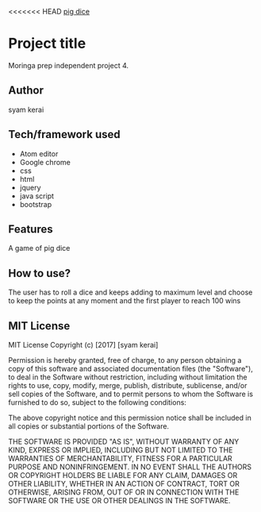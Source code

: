 <<<<<<< HEAD
[pig dice](https://syamkerai.github.io/skip2/)
# Project title
 Moringa prep independent project 4.
## Author
 syam kerai
## Tech/framework used
* Atom editor
* Google chrome
* css
* html
* jquery
* java script
* bootstrap
## Features
A game of pig dice
## How to use?
The user has to roll a dice and keeps adding to maximum level and choose
 to keep the points at any moment and the first player to reach 100 wins
## MIT License
MIT License
Copyright (c) [2017] [syam kerai]

Permission is hereby granted, free of charge, to any person obtaining a copy of this software and associated documentation files (the "Software"), to deal in the Software without restriction, including without limitation the rights to use, copy, modify, merge, publish, distribute, sublicense, and/or sell copies of the Software, and to permit persons to whom the Software is furnished to do so, subject to the following conditions:

The above copyright notice and this permission notice shall be included in all copies or substantial portions of the Software.

THE SOFTWARE IS PROVIDED "AS IS", WITHOUT WARRANTY OF ANY KIND, EXPRESS OR IMPLIED, INCLUDING BUT NOT LIMITED TO THE WARRANTIES OF MERCHANTABILITY, FITNESS FOR A PARTICULAR PURPOSE AND NONINFRINGEMENT. IN NO EVENT SHALL THE AUTHORS OR COPYRIGHT HOLDERS BE LIABLE FOR ANY CLAIM, DAMAGES OR OTHER LIABILITY, WHETHER IN AN ACTION OF CONTRACT, TORT OR OTHERWISE, ARISING FROM, OUT OF OR IN CONNECTION WITH THE SOFTWARE OR THE USE OR OTHER DEALINGS IN THE SOFTWARE.
